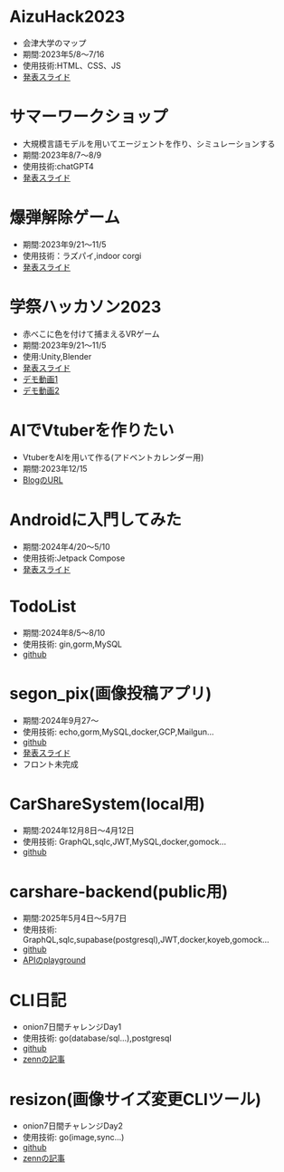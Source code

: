 # AizuHack2023
- 会津大学のマップ
- 期間:2023年5/8～7/16
- 使用技術:HTML、CSS、JS
- [発表スライド](https://docs.google.com/presentation/d/1bNdvSHjQJgkc3sBTr5cJnLq0E8cXCkGoAFBnnhr3UHI/edit#slide=id.p)

# サマーワークショップ
- 大規模言語モデルを用いてエージェントを作り、シミュレーションする
- 期間:2023年8/7～8/9
- 使用技術:chatGPT4
- [発表スライド](https://docs.google.com/presentation/d/1alyUAb6tUoM08EhsggOKDYZrV9TXqdYqYkxPsib9XRM/edit#slide=id.p)

# 爆弾解除ゲーム
- 期間:2023年9/21～11/5
- 使用技術：ラズパイ,indoor corgi
- [発表スライド](https://docs.google.com/presentation/d/1wqVJeucgyQWxvbJTZSijPzHjqHCjn7hjbSoLazQQhK4/edit#slide=id.g261f217e816_0_5)

# 学祭ハッカソン2023
- 赤べこに色を付けて捕まえるVRゲーム
- 期間:2023年9/21～11/5
- 使用:Unity,Blender
- [発表スライド](https://docs.google.com/presentation/d/1i0PI1zpz9Oe2e8QqRtotJOiy9F8v6RGSnrzWsfe93Lc/edit#slide=id.p)
- [デモ動画1](https://www.youtube.com/watch?v=d3D2mojTei0)
- [デモ動画2](https://www.youtube.com/watch?v=_9ciDB2G3sM)

# AIでVtuberを作りたい
- VtuberをAIを用いて作る(アドベントカレンダー用)
- 期間:2023年12/15
- [BlogのURL](https://onion0904.hatenablog.com/entry/2023/12/16/180802?_gl=1*1gdpj6l*_gcl_au*Nzc1MzQxNjg0LjE2OTgxMDk2MzI.%E3%80%80%E3%81%93%E3%82%8C%E3%81%A0%E3%81%91%E6%9B%B8%E3%81%84%E3%81%9F%E3%81%93%E3%81%A8%E3%81%8C%E3%81%82%E3%82%8B)

# Androidに入門してみた
- 期間:2024年4/20～5/10
- 使用技術:Jetpack Compose
- [発表スライド](https://www.canva.com/design/DAGEhBm-_Lo/QEeiRnykr7HkxeQiPZXEFA/edit?utm_content=DAGEhBm-_Lo&utm_campaign=designshare&utm_medium=link2&utm_source=sharebutton)

# TodoList
- 期間:2024年8/5～8/10
- 使用技術: gin,gorm,MySQL
- [github](https://github.com/onion0904/my-todo-app)

# segon_pix(画像投稿アプリ)
- 期間:2024年9月27～
- 使用技術: echo,gorm,MySQL,docker,GCP,Mailgun...
- [github](https://github.com/onion0904/segon_pix)
- [発表スライド](https://www.canva.com/design/DAGTpGOK5uw/5Z6bmOWyww7FIWXDiXPEbg/edit)
- フロント未完成

# CarShareSystem(local用)
- 期間:2024年12月8日～4月12日
- 使用技術: GraphQL,sqlc,JWT,MySQL,docker,gomock...
- [github](https://github.com/onion0904/CarShareSystem)

# carshare-backend(public用)
- 期間:2025年5月4日～5月7日
- 使用技術: GraphQL,sqlc,supabase(postgresql),JWT,docker,koyeb,gomock...
- [github](https://github.com/onion0904/carshare-backend)
- [APIのplayground](https://my-go-api-onion0904-2d2c780f.koyeb.app/)

# CLI日記
- onion7日間チャレンジDay1
- 使用技術: go(database/sql...),postgresql
- [github](https://github.com/onion0904/day-one-sql)
- [zennの記事](https://zenn.dev/onion0904/articles/ff700890522030)

# resizon(画像サイズ変更CLIツール)
- onion7日間チャレンジDay2
- 使用技術: go(image,sync...)
- [github](https://github.com/onion0904/day-two-concurrency)
- [zennの記事](https://zenn.dev/onion0904/articles/dddf46cdceccb0)

